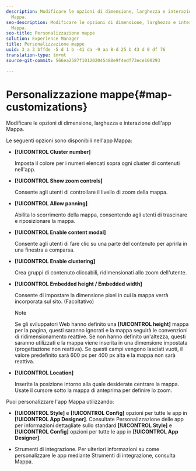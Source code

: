```yaml
---
description: Modificare le opzioni di dimensione, larghezza e interazione dell'app
  Mappa.
seo-description: Modificare le opzioni di dimensione, larghezza e interazione dell'app
  Mappa.
seo-title: Personalizzazione mappe
solution: Experience Manager
title: Personalizzazione mappe
uuid: 3 a 3 bffde -5 d 1 b -41 da -9 aa 8-d 25 b 43 d 0 df 76
translation-type: tm+mt
source-git-commit: 566ea2587f101202045488e9f4edf73ece100293

---
```



# Personalizzazione mappe{#map-customizations}

Modificare le opzioni di dimensione, larghezza e interazione dell'app Mappa.



Le seguenti opzioni sono disponibili nell'app Mappa:

* **[!UICONTROL Cluster number]**

   Imposta il colore per i numeri elencati sopra ogni cluster di contenuti nell'app.

* **[!UICONTROL Show zoom controls]**

   Consente agli utenti di controllare il livello di zoom della mappa.

* **[!UICONTROL Allow panning]**

   Abilita lo scorrimento della mappa, consentendo agli utenti di trascinare e riposizionare la mappa.

* **[!UICONTROL Enable content modal]**

   Consente agli utenti di fare clic su una parte del contenuto per aprirla in una finestra a comparsa.

* **[!UICONTROL Enable clustering]**

   Crea gruppi di contenuto cliccabili, ridimensionati allo zoom dell'utente.

* **[!UICONTROL Embedded height / Embedded width]**

   Consente di impostare la dimensione pixel in cui la mappa verrà incorporata sul sito. (Facoltativo)

   >[!NOTE]
   >
   >Se gli sviluppatori Web hanno definito una **[!UICONTROL height]** mappa per la pagina, questi saranno ignorati e la mappa seguirà le convenzioni di ridimensionamento reattive. Se non hanno definito un'altezza, questi saranno utilizzati e la mappa viene inserita in una dimensione impostata (progettazione non reattiva). Se questi campi vengono lasciati vuoti, il valore predefinito sarà 600 px per 400 px alta e la mappa non sarà reattiva.

* **[!UICONTROL Location]**

   Inserite la posizione intorno alla quale desiderate centrare la mappa. Usate il cursore sotto la mappa di anteprima per definire lo zoom.

Puoi personalizzare l'app Mappa utilizzando:

* **[!UICONTROL Style]** e **[!UICONTROL Config]** opzioni per tutte le app in **[!UICONTROL App Designer]**. Consultate Personalizzazione delle app per informazioni dettagliate sullo standard **[!UICONTROL Style]** e **[!UICONTROL Config]** opzioni per tutte le app in **[!UICONTROL App Designer]**.

* Strumenti di integrazione. Per ulteriori informazioni su come personalizzare le app mediante Strumenti di integrazione, consulta Mappa.

